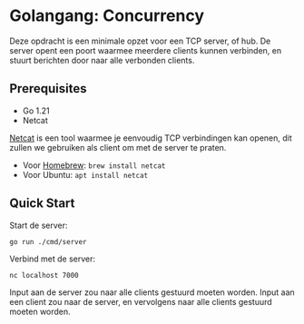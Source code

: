 # Golangang: Concurrency

Deze opdracht is een minimale opzet voor een TCP server, of hub.
De server opent een poort waarmee meerdere clients kunnen verbinden,
en stuurt berichten door naar alle verbonden clients.

## Prerequisites

- Go 1.21
- Netcat

[Netcat](https://netcat.sourceforge.net) is een tool waarmee je eenvoudig TCP verbindingen kan openen,
dit zullen we gebruiken als client om met de server te praten.

- Voor [Homebrew](https://formulae.brew.sh/formula/netcat#default): `brew install netcat`
- Voor Ubuntu: `apt install netcat`

## Quick Start

Start de server:

```shell
go run ./cmd/server
```

Verbind met de server:

```shell
nc localhost 7000
```

Input aan de server zou naar alle clients gestuurd moeten worden.
Input aan een client zou naar de server, en vervolgens naar alle clients gestuurd moeten worden.
